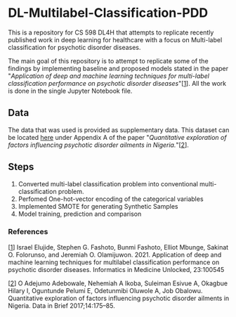 # DL-Multilabel-Classification-PDD
This is a repository for CS 598 DL4H that attempts to replicate recently published work in deep learning for healthcare with a focus on Multi-label classification for psychotic disorder diseases.

The main goal of this repository is to attempt to replicate some of the findings by implementing baseline and proposed models stated in the paper "*Application of deep and machine learning techniques for multi-label classification performance on psychotic disorder diseases*"[[1](https://www.sciencedirect.com/science/article/pii/S2352914821000356)]. All the work is done in the single Jupyter Notebook file.

## Data
The data that was used is provided as supplementary data. This dataset can be located [here](https://www.sciencedirect.com/science/article/pii/S2352340917303487) under Appendix A of the paper "*Quantitative exploration of factors influencing psychotic disorder ailments in Nigeria.*"[[2](https://www.sciencedirect.com/science/article/pii/S2352340917303487)].

## Steps
1. Converted multi-label classification problem into conventional multi-classification problem.
2. Perfomed One-hot-vector encoding of the categorical variables
3. Implemented SMOTE for generating Synthetic Samples
4. Model training, prediction and comparison

### References
[[1](https://www.sciencedirect.com/science/article/pii/S2352914821000356)] Israel Elujide, Stephen G. Fashoto, Bunmi Fashoto, Elliot Mbunge, Sakinat O. Folorunso, and Jeremiah O. Olamijuwon. 2021. Application of deep and machine learning techniques for multilabel classification performance on psychotic disorder diseases. Informatics in Medicine Unlocked, 23:100545

[[2](https://www.sciencedirect.com/science/article/pii/S2352340917303487)] O Adejumo Adebowale, Nehemiah A Ikoba, Suleiman Esivue A, Okagbue Hilary I, Oguntunde Pelumi E, Odetunmibi Oluwole A, Job Obalowu. Quantitative exploration of factors influencing psychotic disorder ailments in Nigeria. Data in Brief 2017;14:175–85. 
